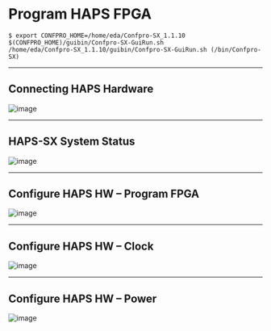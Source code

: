 # Program HAPS FPGA
```
$ export CONFPRO_HOME=/home/eda/Confpro-SX_1.1.10
$(CONFPRO_HOME)/guibin/Confpro-SX-GuiRun.sh
/home/eda/Confpro-SX_1.1.10/guibin/Confpro-SX-GuiRun.sh (/bin/Confpro-SX)
```

---
## Connecting HAPS Hardware
![image](https://github.com/user-attachments/assets/0c7f6ea0-dfc8-4ff6-a6cf-fcc72ab46d2d)

---
## HAPS-SX System Status

![image](https://github.com/user-attachments/assets/3f143674-0dba-4607-ab92-5b1682742651)

---
## Configure HAPS HW – Program FPGA
![image](https://github.com/user-attachments/assets/e7efa1bf-6151-4066-80c0-c0c8fb5647e1)

---
## Configure HAPS HW – Clock

![image](https://github.com/user-attachments/assets/7c494f37-f126-448b-8711-6fe225760586)

---
## Configure HAPS HW – Power

![image](https://github.com/user-attachments/assets/6a4ec21b-3cae-4f02-b200-c765bc65d15b)
